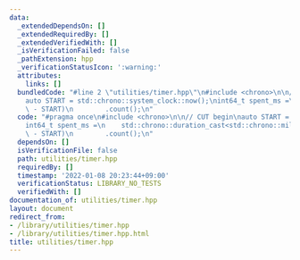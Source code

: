 ```yaml
---
data:
  _extendedDependsOn: []
  _extendedRequiredBy: []
  _extendedVerifiedWith: []
  _isVerificationFailed: false
  _pathExtension: hpp
  _verificationStatusIcon: ':warning:'
  attributes:
    links: []
  bundledCode: "#line 2 \"utilities/timer.hpp\"\n#include <chrono>\n\n// CUT begin\n\
    auto START = std::chrono::system_clock::now();\nint64_t spent_ms =\n    std::chrono::duration_cast<std::chrono::milliseconds>(std::chrono::system_clock::now()\
    \ - START)\n        .count();\n"
  code: "#pragma once\n#include <chrono>\n\n// CUT begin\nauto START = std::chrono::system_clock::now();\n\
    int64_t spent_ms =\n    std::chrono::duration_cast<std::chrono::milliseconds>(std::chrono::system_clock::now()\
    \ - START)\n        .count();\n"
  dependsOn: []
  isVerificationFile: false
  path: utilities/timer.hpp
  requiredBy: []
  timestamp: '2022-01-08 20:23:44+09:00'
  verificationStatus: LIBRARY_NO_TESTS
  verifiedWith: []
documentation_of: utilities/timer.hpp
layout: document
redirect_from:
- /library/utilities/timer.hpp
- /library/utilities/timer.hpp.html
title: utilities/timer.hpp
---
```

